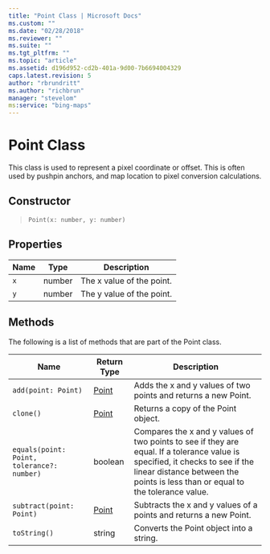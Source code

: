 ```yaml
---
title: "Point Class | Microsoft Docs"
ms.custom: ""
ms.date: "02/28/2018"
ms.reviewer: ""
ms.suite: ""
ms.tgt_pltfrm: ""
ms.topic: "article"
ms.assetid: d196d952-cd2b-401a-9d00-7b6694004329
caps.latest.revision: 5
author: "rbrundritt"
ms.author: "richbrun"
manager: "stevelom"
ms:service: "bing-maps"
---
```

# Point Class
This class is used to represent a pixel coordinate or offset. This is often used by pushpin anchors, and map location to pixel conversion calculations. 

## Constructor

> `Point(x: number, y: number)`

## Properties

Name       | Type      | Description
---------- | --------- | ---------------------------
`x`        | number    | The x value of the point.
`y`        | number    | The y value of the point.

## Methods

The following is a list of methods that are part of the Point class.

Name                                         | Return Type         | Description
-------------------------------------------- | ------------------- | ------------------------------------------------------------
`add(point: Point)`                          | [Point](../v8-web-control/point-class.md)               | Adds the x and y values of two points and returns a new Point.
`clone()`                                    | [Point](../v8-web-control/point-class.md)               | Returns a copy of the Point object.
`equals(point: Point, tolerance?: number)`   | boolean             | Compares the x and y values of two points to see if they are equal. If a tolerance value is specified, it checks to see if the linear distance between the points is less than or equal to the tolerance value.
`subtract(point: Point)`                     | [Point](../v8-web-control/point-class.md)               | Subtracts the x and y values of a points and returns a new Point.
`toString()`                                 | string              | Converts the Point object into a string.
